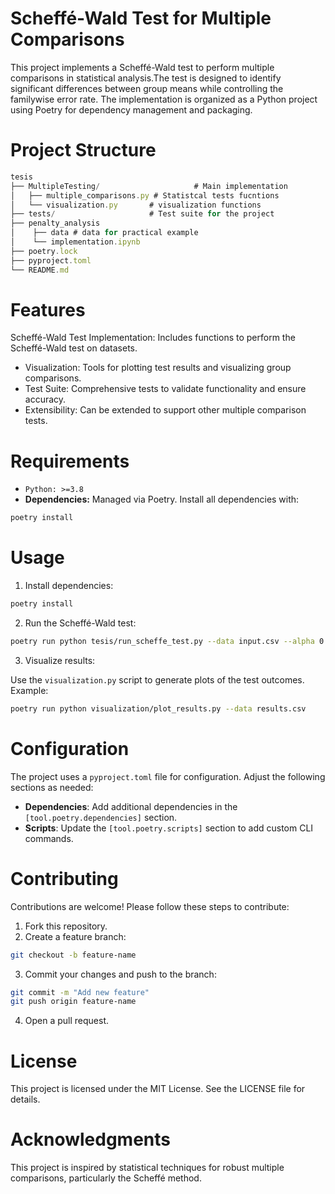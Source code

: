 # Scheffé-Wald Test for Multiple Comparisons
This project implements a Scheffé-Wald test to perform multiple comparisons in statistical analysis.The test is designed to identify significant differences between group means while controlling the familywise error rate. The implementation is organized as a Python project using Poetry for dependency management and packaging.

# Project Structure

```js
tesis
├── MultipleTesting/                     # Main implementation 
│   ├── multiple_comparisons.py # Statistcal tests fucntions
│   └── visualization.py       # visualization functions
├── tests/                     # Test suite for the project
├── penalty_analysis
│    ├── data # data for practical example
│    └── implementation.ipynb
├── poetry.lock                
├── pyproject.toml                  
└── README.md            
```

# Features
Scheffé-Wald Test Implementation: Includes functions to perform the Scheffé-Wald test on datasets.
* Visualization: Tools for plotting test results and visualizing group comparisons.
* Test Suite: Comprehensive tests to validate functionality and ensure accuracy.
* Extensibility: Can be extended to support other multiple comparison tests.

# Requirements
* ``Python: >=3.8``
* **Dependencies:** Managed via Poetry. Install all dependencies with:
```bash
poetry install
``` 


# Usage
1. Install dependencies:

```bash
poetry install
```

2. Run the Scheffé-Wald test:
```bash
poetry run python tesis/run_scheffe_test.py --data input.csv --alpha 0.05
```

3. Visualize results:

Use the ``visualization.py`` script to generate plots of the test outcomes.
Example:
```bash
poetry run python visualization/plot_results.py --data results.csv
```

# Configuration
The project uses a ``pyproject.toml`` file for configuration. Adjust the following sections as needed:

* **Dependencies**: Add additional dependencies in the ``[tool.poetry.dependencies]`` section.
* **Scripts**: Update the ``[tool.poetry.scripts]`` section to add custom CLI commands.

# Contributing
Contributions are welcome! Please follow these steps to contribute:

1. Fork this repository.
2. Create a feature branch:
```bash
git checkout -b feature-name
```
3. Commit your changes and push to the branch:
```bash
git commit -m "Add new feature"
git push origin feature-name
```
4. Open a pull request.

# License
This project is licensed under the MIT License. See the LICENSE file for details.

# Acknowledgments
This project is inspired by statistical techniques for robust multiple comparisons, particularly the Scheffé method.